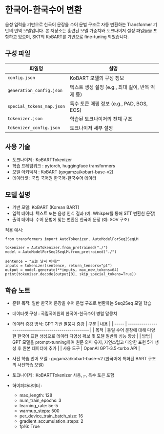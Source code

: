 # 한국어-한국수어 변환 

음성 입력을 기반으로 한국어 문장을 수어 문법 구조로 자동 변환하는 Transformer 기반의 번역 모델입니다. 본 저장소는 훈련된 모델 가중치와 토크나이저 설정 파일들을 포함하고 있으며, SKT의 KoBART를 기반으로 fine-tuning 되었습니다.

## 구성 파일
| 파일명                       | 설명                          |
| ------------------------- | --------------------------- |
| `config.json`             | KoBART 모델의 구성 정보       |
| `generation_config.json`  | 텍스트 생성 설정 (e.g., 최대 길이, 반복 억제 등)  |
| `special_tokens_map.json` | 특수 토큰 매핑 정보 (e.g., PAD, BOS, EOS)   |
| `tokenizer.json`          | 학습된 토크나이저의 전체 구조            |
| `tokenizer_config.json`   | 토크나이저 세부 설정                 |


## 사용 기술
- 토크나이저 : KoBARTTokenizer
- 학습 프레임워크 : pytorch, huggingface transformers
- 모델 아키텍쳐 : KoBART (gogamza/kobart-base-v2)
- 데이터셋 : 국립 국어원 한국어-한국수어 데이터

## 모델 설명
- 기반 모델: KoBART (Korean BART)
- 입력 데이터: 텍스트 또는 음성 인식 결과 (예: Whisper를 통해 STT 변환한 문장)
- 출력 데이터: 수어 문법에 맞는 변환된 한국어 문장 (예: SOV 구조)

적용 예시:
```
from transformers import AutoTokenizer, AutoModelForSeq2SeqLM

tokenizer = AutoTokenizer.from_pretrained("./")
model = AutoModelForSeq2SeqLM.from_pretrained("./")

sentence = "오늘 날씨 어때?"
inputs = tokenizer(sentence, return_tensors="pt")
output = model.generate(**inputs, max_new_tokens=64)
print(tokenizer.decode(output[0], skip_special_tokens=True))
```

## 학습 노트
- 훈련 목적: 일반 한국어 문장을 수어 문법 구조로 변환하는 Seq2Seq 모델 학습
- 데이터셋 구성 : 국립국어원의 한국어-한국수어 병렬 말뭉치
- 데이터 증강 방식: GPT 기반 말뭉치 증강
| 구분    | 내용                                                     |
| ----- | ------------------------------------------------------ |
| 목적    | 동일 수어 문장에 대해 다양한 한국어 표현 생성으로 데이터 다양성 확보 및 모델 일반화 성능 향상 |
| 방법    | GPT 모델을 prompt-tunning하여 원문 의미 유지, 자연스럽고 다양한 표현 5개 생성 후 원본 데이터에 추가  | 
| 사용 도구 | OpenAI GPT-3.5-turbo API               |  


- 사전 학습 언어 모델 : gogamza/kobart-base-v2 (한국어에 특화된 BART 구조의 사전학습 모델)
- 토크나이저 : KoBARTTokenizer 사용, <s>, </s>, <pad> 특수 토큰 포함
- 하이퍼파라미터 : 
  - max_length: 128
  - num_train_epochs: 3
  - learning_rate: 5e-5
  - warmup_steps: 500
  - per_device_train_batch_size: 16
  - gradient_accumulation_steps: 2
  - fp16: True
